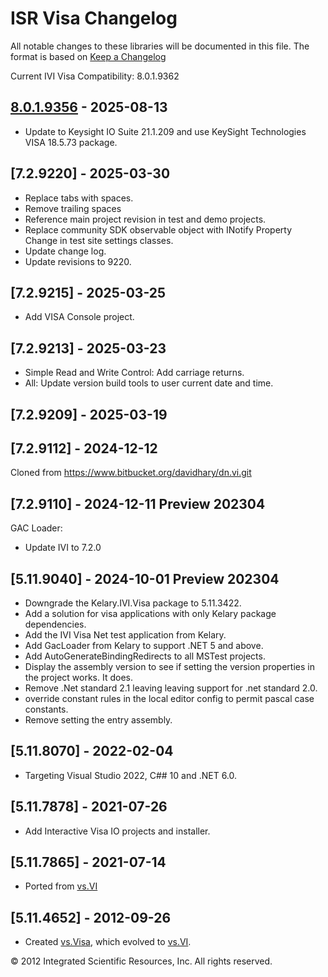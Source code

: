 # ISR Visa Changelog
All notable changes to these libraries will be documented in this file.
The format is based on [Keep a Changelog](https://keepachangelog.com/en/1.0.0/)

[8.0.1.9356]: https://www.github.com/atecoder/dn.vi.ivi

Current IVI Visa Compatibility: 8.0.1.9362

## [8.0.1.9356] - 2025-08-13
- Update to Keysight IO Suite 21.1.209 and use KeySight Technologies VISA 18.5.73 package.

## [7.2.9220] - 2025-03-30
- Replace tabs with spaces.
- Remove trailing spaces 
- Reference main project revision in test and demo projects.
- Replace community SDK observable object with INotify Property Change in test site settings classes.
- Update change log.
- Update revisions to 9220.

## [7.2.9215] - 2025-03-25
- Add VISA Console project.

## [7.2.9213] - 2025-03-23
- Simple Read and Write Control: Add carriage returns.
- All: Update version build tools to user current date and time. 

## [7.2.9209] - 2025-03-19

## [7.2.9112] - 2024-12-12
Cloned from https://www.bitbucket.org/davidhary/dn.vi.git

## [7.2.9110] - 2024-12-11 Preview 202304
GAC Loader:
* Update IVI to 7.2.0

## [5.11.9040] - 2024-10-01 Preview 202304
* Downgrade the Kelary.IVI.Visa package to 5.11.3422.
* Add a solution for visa applications with only Kelary package dependencies.
* Add the IVI Visa Net test application from Kelary.
* Add GacLoader from Kelary to support .NET 5 and above.
* Add AutoGenerateBindingRedirects to all MSTest projects.
* Display the assembly version to see if setting the version properties in the project works. It does.
* Remove .Net standard 2.1 leaving leaving support for .net standard 2.0.
* override constant rules in the local editor config to permit pascal case constants.
* Remove setting the entry assembly.

## [5.11.8070] - 2022-02-04
* Targeting Visual Studio 2022, C## 10 and .NET 6.0.

## [5.11.7878] - 2021-07-26
* Add Interactive Visa IO projects and installer. 

## [5.11.7865] - 2021-07-14
* Ported from [vs.VI]

## [5.11.4652] - 2012-09-26
* Created [vs.Visa], which evolved to [vs.VI].

&copy; 2012 Integrated Scientific Resources, Inc. All rights reserved.

[vs.VI]: https://www.github.com/atecoder/dn.vi.ivi
[vs.Visa]: https://bitbucket.org/davidhary/vs.io.visa


